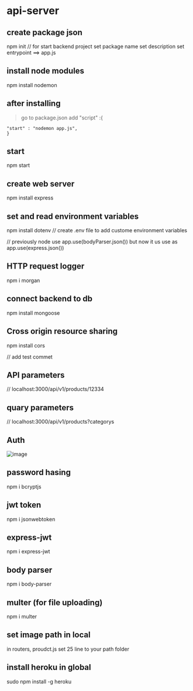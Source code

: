 # api-server

## create package json

npm init // for start backend project
set package name
set description
set entrypoint ==> app.js

## install node modules

npm install nodemon

## after installing

> go to package.json
> add "script" :{

    "start" : "nodemon app.js",
    }

## start

npm start

## create web server

npm install express

## set and read environment variables

npm install dotenv
// create .env file to add custome environment variables

// previously node use app.use(bodyParser.json()) but
now it us use as app.use(express.json())

## HTTP request logger

npm i morgan

## connect backend to db

npm install mongoose

## Cross origin resource sharing

npm install cors

// add test commet

## API parameters

// localhost:3000/api/v1/products/12334

## quary parameters

// localhost:3000/api/v1/products?categorys

## Auth

![image](https://user-images.githubusercontent.com/75485255/196804413-aff09e66-59e7-475d-80b3-f868386cfa7a.png)

## password hasing

npm i bcryptjs

## jwt token

npm i jsonwebtoken

## express-jwt

npm i express-jwt

## body parser

npm i body-parser

## multer (for file uploading)

npm i multer

## set image path in local

in routers, proudct.js set 25 line to your path folder

## install heroku in global

sudo npm install -g heroku
